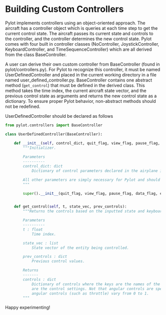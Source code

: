 # Building Custom Controllers

Pylot implements controllers using an object-oriented approach. The aircraft has a controller object which is queries at each time step to get the current control state. The aircraft passes its current state and controls to the controller, and the controller determines the new control state. Pylot comes with four built in controller classes (NoController, JoystickController, KeyboardController, and TimeSequenceController) which are all derived from the class BaseController.

A user can derive their own custom controller from BaseController (found in pylot/controllers.py). For Pylot to recognize this controller, it must be named UserDefinedController and placed in the current working directory in a file named user_defined_controller.py. BaseController contains one abstract method (```get_control```) that must be defined in the derived class. This method takes the time index, the current aircraft state vector, and the previous control state as arguments and returns the new control state as a dictionary. To ensure proper Pylot behavior, non-abstract methods should not be redefined.

UserDefinedController should be declared as follows

```python
from pylot.controllers import BaseController

class UserDefinedController(BaseController):

    def __init__(self, control_dict, quit_flag, view_flag, pause_flag, data_flag, enable_interface):
        """Initializer.
        
        Parameters
        ----------
        control_dict: dict
            Dictionary of control parameters declared in the airplane input JSON.

        All other parameters are simply necessary for Pylot and should not be altered.
        """

        super().__init__(quit_flag, view_flag, pause_flag, data_flag, enable_interface)


    def get_control(self, t, state_vec, prev_controls):
        """Returns the controls based on the inputted state and keyboard/joystick inputs.

        Parameters
        ----------
        t : float
            Time index.

        state_vec : list
            State vector of the entity being controlled.

        prev_controls : dict
            Previous control values.

        Returns
        -------
        controls : dict
            Dictionary of controls where the keys are the names of the controls and the values
            are the control settings. Not that angular controls are specified in degrees. Non-
            angular controls (such as throttle) vary from 0 to 1.
        """
```

Happy experimenting!